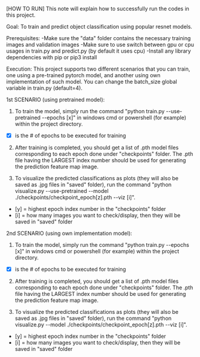 [HOW TO RUN]
This note will explain how to successfully run the codes in this project.

Goal:
To train and predict object classification using popular resnet models.

Prerequisites:
-Make sure the "data" folder contains the necessary training images and validation images
-Make sure to use switch between gpu or cpu usages in train.py and predict.py (by default it uses cpu)
-Install any library dependencies with pip or pip3 install

Execution:
This project supports two different scenarios that you can train, one using a pre-trained pytorch model, and another using own implementation of such model. You can change the batch_size global variable in train.py (default=4).


1st SCENARIO (using pretrained model):
1. To train the model, simply run the command "python train.py --use-pretrained --epochs [x]" in windows cmd or powershell (for example) within the project directory.

 - [x] is the # of epochs to be executed for training

2. After training is completed, you should get a list of .pth model files corresponding to each epoch done under "checkpoints" folder. The .pth file having the LARGEST index number should be used for generating the prediction feature map image.

3. To visualize the predicted classifications as plots (they will also be saved as .jpg files in "saved" folder), run the command "python visualize.py --use-pretrained --model ./checkpoints/checkpoint_epoch[z].pth --viz [i]".

 - [y] = highest epoch index number in the "checkpoints" folder
 - [i] = how many images you want to check/display, then they will be saved in "saved" folder



2nd SCENARIO (using own implementation model):
1. To train the model, simply run the command "python train.py --epochs [x]" in windows cmd or powershell (for example) within the project directory.

 - [x] is the # of epochs to be executed for training

2. After training is completed, you should get a list of .pth model files corresponding to each epoch done under "checkpoints" folder. The .pth file having the LARGEST index number should be used for generating the prediction feature map image.

3. To visualize the predicted classifications as plots (they will also be saved as .jpg files in "saved" folder), run the command "python visualize.py --model ./checkpoints/checkpoint_epoch[z].pth --viz [i]".

 - [y] = highest epoch index number in the "checkpoints" folder
 - [i] = how many images you want to check/display, then they will be saved in "saved" folder